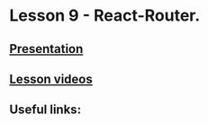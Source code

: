 # Lesson 9 - React-Router.

<!-- ## [Home Work]()  
  
**Deadline: TBD**   -->

## [Presentation](https://slides.com/aleh_lipski/deck-9d97b4)
## [Lesson videos](https://drive.google.com/file/d/1q8UR3KiXy6haF30ODvasVJEEUrtO2KVq/view?usp=sharing)

## Useful links:

